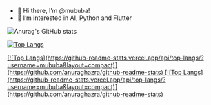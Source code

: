 - 👋 Hi there, I’m @mububa!
- 👀 I’m interested in AI, Python and Flutter


![Anurag's GitHub stats](https://github-readme-stats.vercel.app/api?username=mububa&show_icons=true&theme=gruvbox)

[![Top Langs](https://github-readme-stats.vercel.app/api/top-langs/?username=mububa&layout=compact)](https://github.com/anuraghazra/github-readme-stats)

<a href="https://github.com/anuraghazra/github-readme-stats">
  [![Top Langs](https://github-readme-stats.vercel.app/api/top-langs/?username=mububa&layout=compact)](https://github.com/anuraghazra/github-readme-stats)
</a>
<a href="https://github.com/anuraghazra/convoychat">
  [![Top Langs](https://github-readme-stats.vercel.app/api/top-langs/?username=mububa&layout=compact)](https://github.com/anuraghazra/github-readme-stats)
</a>
<!---
mububa/mububa is a ✨ special ✨ repository because its `README.md` (this file) appears on your GitHub profile.
You can click the Preview link to take a look at your changes.
--->
